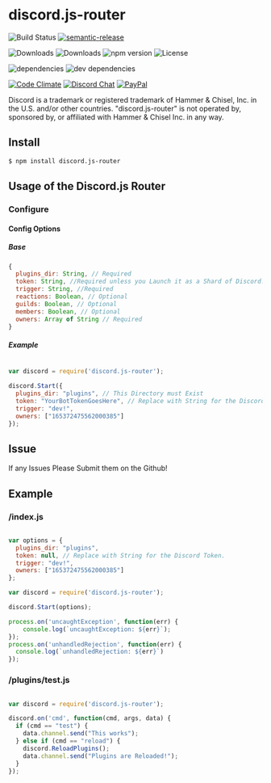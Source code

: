 # discord.js-router

![Build Status](https://img.shields.io/travis/Bioblaze/discord.js-router.svg)
[![semantic-release](https://img.shields.io/badge/%20%20%F0%9F%93%A6%F0%9F%9A%80-semantic--release-e10079.svg)](https://github.com/semantic-release/semantic-release)

![Downloads](https://img.shields.io/npm/dm/discord.js-router.svg)
![Downloads](https://img.shields.io/npm/dt/discord.js-router.svg)
![npm version](https://img.shields.io/npm/v/discord.js-router.svg)
![License](https://img.shields.io/npm/l/discord.js-router.svg)

![dependencies](https://img.shields.io/david/Bioblaze/discord.js-router.svg)
![dev dependencies](https://img.shields.io/david/dev/Bioblaze/discord.js-router.svg)

[![Code Climate](https://codeclimate.com/github/Bioblaze/discord.js-router/badges/gpa.svg)](https://codeclimate.com/github/Bioblaze/discord.js-router)
[![Discord Chat](https://img.shields.io/discord/165374225320771586.svg)](https://discord.gg/T8uVhzU)
[![PayPal](https://img.shields.io/badge/paypal-donate-yellow.svg)](https://paypal.me/BioblazePayne)  

Discord is a trademark or registered trademark of Hammer & Chisel, Inc. in the U.S. and/or other countries. "discord.js-router" is not operated by, sponsored by, or affiliated with Hammer & Chisel Inc. in any way.

## Install
```bash
$ npm install discord.js-router
```

## Usage of the Discord.js Router

### Configure

#### Config Options

##### Base
```javascript
{
  plugins_dir: String, // Required
  token: String, //Required unless you Launch it as a Shard of Discord.js
  trigger: String, //Required
  reactions: Boolean, // Optional
  guilds: Boolean, // Optional
  members: Boolean, // Optional
  owners: Array of String // Required
}
```

##### Example
```javascript

var discord = require('discord.js-router');

discord.Start({
  plugins_dir: "plugins", // This Directory must Exist
  token: "YourBotTokenGoesHere", // Replace with String for the Discord Token.
  trigger: "dev!",
  owners: ["165372475562000385"]
});

```

## Issue

If any Issues Please Submit them on the Github!

## Example

### /index.js
```javascript

var options = {
  plugins_dir: "plugins",
  token: null, // Replace with String for the Discord Token.
  trigger: "dev!",
  owners: ["165372475562000385"]
};

var discord = require('discord.js-router');

discord.Start(options);

process.on('uncaughtException', function(err) {
	console.log(`uncaughtException: ${err}`);
});
process.on('unhandledRejection', function(err) {
  console.log(`unhandledRejection: ${err}`)
});

```

### /plugins/test.js

```javascript

var discord = require('discord.js-router');

discord.on('cmd', function(cmd, args, data) {
  if (cmd == "test") {
    data.channel.send("This works");
  } else if (cmd == "reload") {
    discord.ReloadPlugins();
    data.channel.send("Plugins are Reloaded!");
  }
});

```
